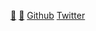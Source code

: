 [🐝](https://keys.openpgp.org/vks/v1/by-fingerprint/E616FA7221A1613E5B99206297966C06BB06757B) [🥕](https://keys.openpgp.org/vks/v1/by-fingerprint/57C5E8BB2F2746C3474B8A511421BF6C4DC9817F) [Github](http://github.com/0x20bf-org) [Twitter](https://twitter.com/0x20bf_org)